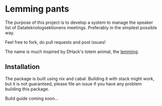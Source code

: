 # Lemming pants

The purpose of this project is to develop a system to manage the speaker list of Datateknologsektionens meetings. Preferably in the simplest possible way.

Feel free to fork, do pull requests and post issues!

The name is much inspired by DHack's totem animal, the [lemming](https://www.youtube.com/watch?v=9A6vm92R9oU).

## Installation

The package is built using nix and cabal. Building it with stack might work, but it is not guaranteed, please file an issue if you have any problem building this package.

Build guide coming soon...
